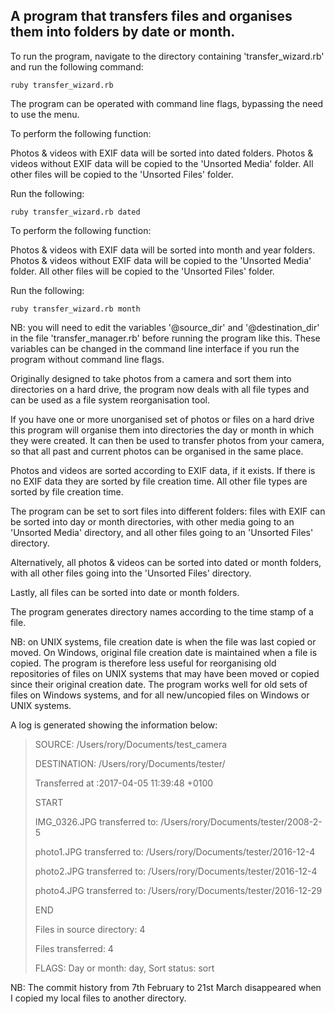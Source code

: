 ## A program that transfers files and organises them into folders by date or month.

To run the program, navigate to the directory containing 'transfer_wizard.rb' and run the following command:


`ruby transfer_wizard.rb`


The program can be operated with command line flags, bypassing the need to use the menu.


To perform the following function:


Photos & videos with EXIF data will be sorted into dated folders.
Photos & videos without EXIF data will be copied to the 'Unsorted Media' folder.
All other files will be copied to the 'Unsorted Files' folder.


Run the following:


`ruby transfer_wizard.rb dated`


To perform the following function:


Photos & videos with EXIF data will be sorted into month and year folders.
Photos & videos without EXIF data will be copied to the 'Unsorted Media' folder.
All other files will be copied to the 'Unsorted Files' folder.


Run the following:


`ruby transfer_wizard.rb month`


NB: you will need to edit the variables '@source_dir' and '@destination_dir' in the file 'transfer_manager.rb' before running the program like this. These variables can be changed in the command line interface if you run the program without command line flags.



Originally designed to take photos from a camera and sort them into directories on a hard drive, the program now deals with all file types and can be used as a file system reorganisation tool.

If you have one or more unorganised set of photos or files on a hard drive this program will organise them into directories the day or month in which they were created. It can then be used to transfer photos from your camera, so that all past and current photos can be organised in the same place.


Photos and videos are sorted according to EXIF data, if it exists. If there is no EXIF data they are sorted by file creation time. All other file types are sorted by file creation time.


The program can be set to sort files into different folders: files with EXIF can be sorted into day or month directories, with other media going to an 'Unsorted Media' directory, and all other files going to an 'Unsorted Files' directory.


Alternatively, all photos & videos can be sorted into dated or month folders, with all other files going into the 'Unsorted Files' directory.


Lastly, all files can be sorted into date or month folders.


The program generates directory names according to the time stamp of a file.

NB: on UNIX systems, file creation date is when the file was last copied or moved. On Windows, original file creation date is maintained when a file is copied. The program is therefore less useful for reorganising old repositories of files on UNIX systems that may have been moved or copied since their original creation date. The program works well for old sets of files on Windows systems, and for all new/uncopied files on Windows or UNIX systems.


A log is generated showing the information below:

>SOURCE: /Users/rory/Documents/test_camera
>
>DESTINATION: /Users/rory/Documents/tester/
>
>Transferred at :2017-04-05 11:39:48 +0100
>
>
>START
>
>
>IMG_0326.JPG                    transferred to: /Users/rory/Documents/tester/2008-2-5
>
>photo1.JPG                      transferred to: /Users/rory/Documents/tester/2016-12-4
>
>photo2.JPG                      transferred to: /Users/rory/Documents/tester/2016-12-4
>
>photo4.JPG                      transferred to: /Users/rory/Documents/tester/2016-12-29
>
>
>END
>
>Files in source directory: 4
>
>Files transferred: 4
>
>FLAGS: Day or month: day, Sort status: sort


NB: The commit history from 7th February to 21st March disappeared when I copied my local files to another directory.
